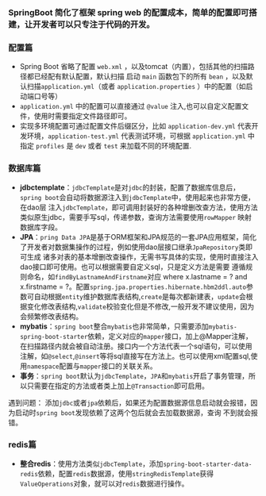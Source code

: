 ### SpringBoot 简化了框架 spring web 的配置成本，简单的配置即可搭建，让开发者可以只专注于代码的开发。
### 配置篇
- Spring Boot 省略了配置 `web.xml` ，以及tomcat（内置），包括其他的扫描路径都已经配有默认配置，默认扫描 启动 `main` 函数包下的所有 `bean` ，以及默认扫描`application.yml`（或者 `application.properties` ）中的配置（如启动端口号等）
- `application.yml` 中的配置可以直接通过 `@value` 注入,也可以自定义配置文件，使用时需要指定文件路径即可。
- 实现多环境配置可通过配置文件后缀区分，比如 `application-dev.yml` 代表开发环境，`application-test.yml` 代表测试环境，可根据 `application.yml` 中指定 `profiles` 是 `dev` 或者 `test` 来加载不同的环境配置.

### 数据库篇
- **jdbctemplate**：`jdbcTemplate`是对`jdbc`的封装，配置了数据库信息后，`spring boot`会自动将数据源注入到`jdbcTemplate`中，使用起来也非常方便，在dao层
注入`jdbcTemplate`，即可调用封装好的各种增删改查方法，使用方法类似原生jdbc，需要手写sql，传递参数，查询方法需要使用`rowMapper`
映射数据库字段。
- **JPA**：`pring Data JPA`是基于ORM框架和JPA规范的一套JPA应用框架，简化了开发者对数据集操作的过程，例如使用dao层接口继承`JpaRepository`类即可生成
诸多对表的基本增删改查操作，无需书写具体的实现，使用时直接注入dao接口即可使用。也可以根据需要自定义sql，只是定义方法是需要
遵循规则命名，如`findByLastnameAndFirstname`对应 where x.lastname = ? and x.firstname = ?。配置`spring.jpa.properties.hibernate.hbm2ddl.auto`参数可自动根据`entity`维护数据库表结构,`create`是每次都新建表，`update`会根据变化修改表结构,`validate`校验变化但是不修改,一般开发不建议使用，因为会频繁修改表结构。
- **mybatis**：`spring boot`整合`mybatis`也非常简单，只需要添加`mybatis-spring-boot-starter`依赖，定义对应的`mapper`接口，加上@Mapper注解，在扫描路径内就会被自动注册。接口内一个方法代表一个sql语句，可以使用注解，如`@select`,`@insert`等将sql直接写在方法上。也可以使用xml配置sql,使用`namespace`配置与`mapper`接口的关联关系。
- **事务**：`spring boot`默认为`jdbcTemplate`，`JPA`和`mybatis`开启了事务管理，所以只需要在指定的方法或者类上加上`@Transaction`即可启用。


遇到问题：
添加`jdbc`或者`jpa`依赖后，如果还为配置数据源信息启动就会报错，因为启动时`spring boot`发现依赖了这两个包后就会去加载数据源，查询
不到就会报错。

### redis篇
- **整合redis**：使用方法类似`jdbcTemplate`，添加`spring-boot-starter-data-redis`依赖，配置`redis`数据源，使用`stringRedisTemplate`获得`ValueOperations`对象，就可以对`redis`数据进行操作。
